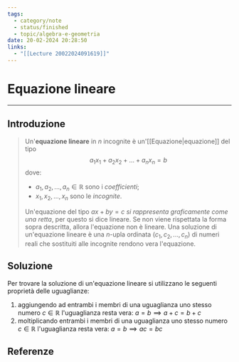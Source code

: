 ```yaml
---
tags:
  - category/note
  - status/finished
  - topic/algebra-e-geometria
date: 20-02-2024 20:28:50
links:
  - "[[Lecture 20022024091619]]"
---
```

# Equazione lineare
---
## Introduzione
> Un'**equazione lineare** in $n$ incognite è un'[[Equazione|equazione]] del tipo
> $$a_{1}x_{1} + a_{2}x_{2} + ... + a_{n}x_{n} = b$$
> dove:
> - $a_{1}, a_{2}, ..., a_{n} \in \mathbb{R}$ sono i _coefficienti_;
> - $x_{1}, x_{2}, ..., x_{n}$ sono le _incognite_.
> 
> Un'equazione del tipo $ax + by = c$ _si rappresenta graficamente come una retta_, per questo si dice lineare. Se non viene rispettata la forma sopra descritta, allora l'equazione non è lineare.
> Una soluzione di un'equazione lineare è una $n$-upla ordinata $(c_{1}, c_{2}, ..., c_{n})$ di numeri reali che sostituiti alle incognite rendono vera l'equazione.

## Soluzione
Per trovare la soluzione di un'equazione lineare si utilizzano le seguenti proprietà delle uguaglianze:
1. aggiungendo ad entrambi i membri di una uguaglianza uno stesso numero $c \in \mathbb{R}$ l'uguaglianza resta vera: $a = b \implies a+c = b+c$
2. moltiplicando entrambi i membri di una uguaglianza uno stesso numero $c \in \mathbb{R}$ l'uguaglianza resta vera: $a = b \implies ac = bc$

## Referenze